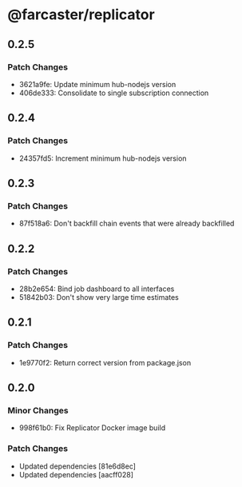 # @farcaster/replicator

## 0.2.5

### Patch Changes

- 3621a9fe: Update minimum hub-nodejs version
- 406de333: Consolidate to single subscription connection

## 0.2.4

### Patch Changes

- 24357fd5: Increment minimum hub-nodejs version

## 0.2.3

### Patch Changes

- 87f518a6: Don't backfill chain events that were already backfilled

## 0.2.2

### Patch Changes

- 28b2e654: Bind job dashboard to all interfaces
- 51842b03: Don't show very large time estimates

## 0.2.1

### Patch Changes

- 1e9770f2: Return correct version from package.json

## 0.2.0

### Minor Changes

- 998f61b0: Fix Replicator Docker image build

### Patch Changes

- Updated dependencies [81e6d8ec]
- Updated dependencies [aacff028]
